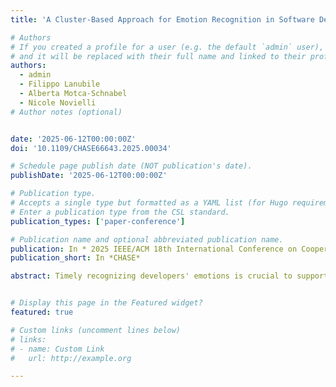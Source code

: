 ```yaml
---
title: 'A Cluster-Based Approach for Emotion Recognition in Software Development'

# Authors
# If you created a profile for a user (e.g. the default `admin` user), write the username (folder name) here
# and it will be replaced with their full name and linked to their profile.
authors:
  - admin
  - Filippo Lanubile
  - Alberta Motca-Schnabel
  - Nicole Novielli
# Author notes (optional)


date: '2025-06-12T00:00:00Z'
doi: '10.1109/CHASE66643.2025.00034'

# Schedule page publish date (NOT publication's date).
publishDate: '2025-06-12T00:00:00Z'

# Publication type.
# Accepts a single type but formatted as a YAML list (for Hugo requirements).
# Enter a publication type from the CSL standard.
publication_types: ['paper-conference']

# Publication name and optional abbreviated publication name.
publication: In * 2025 IEEE/ACM 18th International Conference on Cooperative and Human Aspects of Software Engineering*
publication_short: In *CHASE*

abstract: Timely recognizing developers' emotions is crucial to support their productivity and well-being. To this aim, recent research has proposed approaches for sensor-based emotion detection during programming tasks, with promising results. However, limitations exist due to individual physiological differences, which we aim to address in the current study. Specifically, we propose a novel cluster-based approach for emotion recognition in software development using non-invasive biometric sensors. Our methodology enables the training of emotion recognition models specific to groups of people with similar physiological profiles. We evaluate our approach using a dataset of self-reported emotions and biometrics of developers involved in a Java programming task. Results show that our cluster-based approach enhances the performance of emotion classification compared to baseline approaches that do not account for individual differences. For valence recognition, we achieve improvements in precision (+33%), recall (+12%), and F1-score (+18%). For arousal, the most notable improvement is observed in precision (+29%). The classifier demonstrates particular effectiveness in identifying negative emotions with high arousal, which is especially valuable for detecting emotional states potentially detrimental to developers' well-being. While promising, our results suggest that further optimization through additional data collection and individual model training would be beneficial before practical deployment. The study includes a comprehensive evaluation of the proposed approach and provides a lab package for replication purposes.


# Display this page in the Featured widget?
featured: true

# Custom links (uncomment lines below)
# links:
# - name: Custom Link
#   url: http://example.org

---
```




